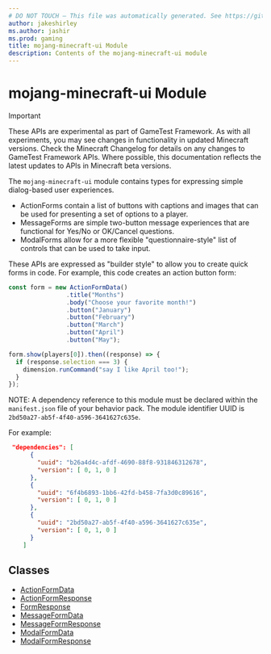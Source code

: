 ```yaml
---
# DO NOT TOUCH — This file was automatically generated. See https://github.com/Mojang/MinecraftScriptingApiDocsGenerator to modify descriptions, examples, etc.
author: jakeshirley
ms.author: jashir
ms.prod: gaming
title: mojang-minecraft-ui Module
description: Contents of the mojang-minecraft-ui module
---
```

# mojang-minecraft-ui Module
>[!IMPORTANT]
>These APIs are experimental as part of GameTest Framework. As with all experiments, you may see changes in functionality in updated Minecraft versions. Check the Minecraft Changelog for details on any changes to GameTest Framework APIs. Where possible, this documentation reflects the latest updates to APIs in Minecraft beta versions.

The `mojang-minecraft-ui` module contains types for expressing simple dialog-based user experiences.  

  * ActionForms contain a list of buttons with captions and images that can be used for presenting a set of options to a player.
  * MessageForms are simple two-button message experiences that are functional for Yes/No or OK/Cancel questions.
  * ModalForms allow for a more flexible "questionnaire-style" list of controls that can be used to take input.

These APIs are expressed as "builder style" to allow you to create quick forms in code.  For example, this code creates an action button form:

```javascript
const form = new ActionFormData()
				.title("Months")
				.body("Choose your favorite month!")
				.button("January")
				.button("February")
				.button("March")
				.button("April")
				.button("May");

form.show(players[0]).then((response) => {
  if (response.selection === 3) {
    dimension.runCommand("say I like April too!");
  }
});
```

NOTE: A dependency reference to this module must be declared within the `manifest.json` file of your behavior pack.  The module identifier UUID is `2bd50a27-ab5f-4f40-a596-3641627c635e`. 

For example: 

```json
 "dependencies": [
      {
        "uuid": "b26a4d4c-afdf-4690-88f8-931846312678",
        "version": [ 0, 1, 0 ]
      },
      {
        "uuid": "6f4b6893-1bb6-42fd-b458-7fa3d0c89616",
        "version": [ 0, 1, 0 ]
      },
      {
        "uuid": "2bd50a27-ab5f-4f40-a596-3641627c635e",
        "version": [ 0, 1, 0 ]
      }
    ]
```

## Classes
- [ActionFormData](ActionFormData.md)
- [ActionFormResponse](ActionFormResponse.md)
- [FormResponse](FormResponse.md)
- [MessageFormData](MessageFormData.md)
- [MessageFormResponse](MessageFormResponse.md)
- [ModalFormData](ModalFormData.md)
- [ModalFormResponse](ModalFormResponse.md)
